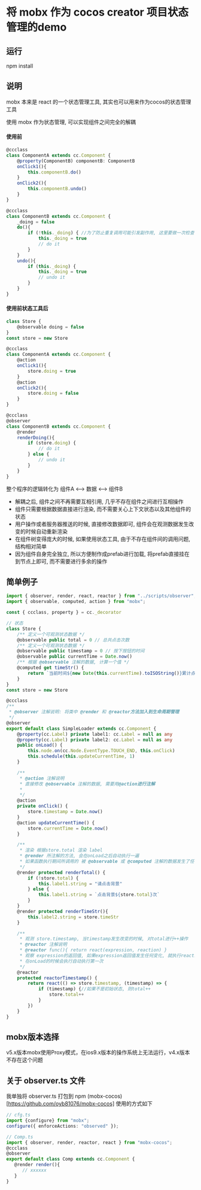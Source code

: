 # 将 mobx 作为 cocos creator 项目状态管理的demo

## 运行
npm install
## 说明
mobx 本来是 react 的一个状态管理工具, 其实也可以用来作为cocos的状态管理工具

使用 mobx 作为状态管理, 可以实现组件之间完全的解耦


#### 使用前
```ts
@ccclass
class ComponentA extends cc.Component {
    @property(ComponentB) componentB: ComponentB
    onClick1(){
        this.componentB.do()
    }
    onClick2(){
        this.componentB.undo()
    }
}

@ccclass
class ComponentB extends cc.Component {
    _doing = false
    do(){
        if (!this._doing) { //为了防止重复调用可能引发副作用, 这里要做一次检查
            this._doing = true
            // do it
        }
    }
    undo(){
        if (this._doing) {
            this._doing = true
            // undo it
        }
    }
}
```
#### 使用前状态工具后
```ts
class Store {
    @observable doing = false
}
const store = new Store

@ccclass
class ComponentA extends cc.Component {
    @action
    onClick1(){
        store.doing = true
    }
    @action
    onClick2(){
        store.doing = false
    }
}

@ccclass
@observer
class ComponentB extends cc.Component {
    @render
    renderDoing(){
        if (store.doing) {
            // do it
        } else {
            // undo it
        }
    }
}
```
整个程序的逻辑转化为
组件A <--> 数据 <--> 组件B
* 解耦之后, 组件之间不再需要互相引用, 几乎不存在组件之间进行互相操作
* 组件只需要根据数据直接进行渲染, 而不需要关心上下文状态以及其他组件的状态
* 用户操作或者服务器推送的时候, 直接修改数据即可, 组件会在观测数据发生改变的时候自动重新渲染
* 在组件树变得庞大的时候, 如果使用状态工具, 由于不存在组件间的调用问题, 结构相对简单
* 因为组件自身完全独立, 所以方便制作成prefab进行加载, 将prefab直接挂在到节点上即可, 而不需要进行多余的操作

## 简单例子
```ts
import { observer, render, react, reactor } from "../scripts/observer";
import { observable, computed, action } from "mobx";

const { ccclass, property } = cc._decorator

// 状态
class Store {
    /** 定义一个可观测状态数据 */
    @observable public total = 0 // 总共点击次数
    /** 定义一个可观测状态数据 */
    @observable public timestamp = 0 // 按下按钮的时间
    @observable public currentTime = Date.now()
    /** 根据 @observable 注解的数据, 计算一个值 */
    @computed get timeStr() {
        return `当前时间${new Date(this.currentTime).toISOString()}累计点击次数${this.total}次`
    }
}
const store = new Store

@ccclass
/**
 * @observer 注解说明: 将类中 @render 和 @reactor方法加入到生命周期管理
 */
@observer 
export default class SimpleLoader extends cc.Component {
    @property(cc.Label) private label1: cc.Label = null as any
    @property(cc.Label) private label2: cc.Label = null as any
    public onLoad() {
        this.node.on(cc.Node.EventType.TOUCH_END, this.onClick)
        this.schedule(this.updateCurrentTime, 1)
    }

    /**
     * @action 注解说明
     * 直接修改 @observable 注解的数据, 需要用@action进行注解
     * 
     */
    @action
    private onClick() {
        store.timestamp = Date.now()
    }
    @action updateCurrentTime() {
        store.currentTime = Date.now()
    }

    /**
     * 渲染 根据store.total 渲染 label
     * @render 所注解的方法, 会在onLoad之后自动执行一遍
     * 如果函数执行期间所调用的 被 @observable 或 @computed 注解的数据发生了任何改变, 函数就会被重新执行
     */
    @render protected renderTotal() {
        if (!store.total) {
            this.label1.string = "请点击背景"
        } else {
            this.label1.string = `点击背景${store.total}次`
        }
    }
    @render protected renderTimeStr(){
        this.label2.string = store.timeStr
    }

    /**
     * 观测 store.timestamp, 当timestamp发生改变的时候, 对total进行++操作
     * @reactor 注解说明
     * @reactor func(){ return react(expression, reaction) }
     * 观察 expression的返回值, 如果expression返回值发生任何变化, 就执行reaction
     * 在onLoad的时候会执行自动执行第一次
     */
    @reactor
    protected reactorTimestamp() {
        return react(() => store.timestamp, (timestamp) => {
            if (timestamp) {//如果不是初始状态, 则total++
                store.total++
            }
        })
    }
}
```
## mobx版本选择
v5.x版本mobx使用Proxy模式，在ios9.x版本的操作系统上无法运行，v4.x版本不存在这个问题

## 关于 observer.ts 文件
我单独将 observer.ts 打包到 npm (mobx-cocos)[https://github.com/oyb81076/mobx-cocos]
使用的方式如下
```ts
// cfg.ts
import {configure} from "mobx";
configure({ enforceActions: "observed" });
```
```ts
// Comp.ts
import { observer, render, reactor, react } from "mobx-cocos";
@ccclass
@observer
export default class Comp extends cc.Component {
   @render render(){
      // xxxxxx
   }
}



```
